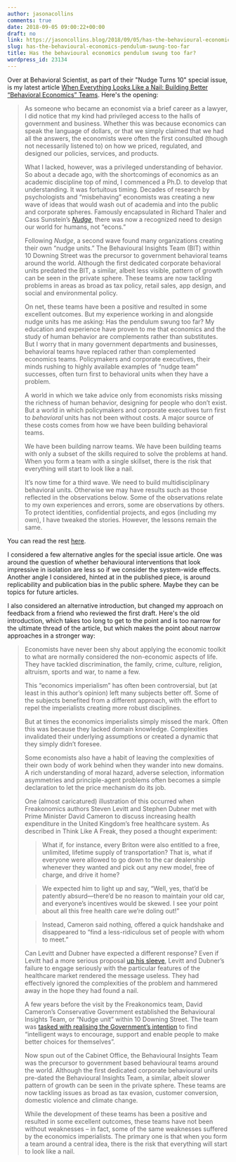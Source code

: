 ```yaml
---
author: jasonacollins
comments: true
date: 2018-09-05 09:00:22+00:00
draft: no
link: https://jasoncollins.blog/2018/09/05/has-the-behavioural-economics-pendulum-swung-too-far/
slug: has-the-behavioural-economics-pendulum-swung-too-far
title: Has the behavioural economics pendulum swung too far?
wordpress_id: 23134
---
```


Over at Behavioral Scientist, as part of their "Nudge Turns 10" special issue, is my latest article [When Everything Looks Like a Nail: Building Better “Behavioral Economics” Teams](https://behavioralscientist.org/when-everything-looks-like-a-nail-building-better-behavioral-economics-teams/). Here's the opening:


<blockquote>As someone who became an economist via a brief career as a lawyer, I did notice that my kind had privileged access to the halls of government and business. Whether this was because economics can speak the language of dollars, or that we simply claimed that we had all the answers, the economists were often the first consulted (though not necessarily listened to) on how we priced, regulated, and designed our policies, services, and products.

What I lacked, however, was a privileged understanding of behavior. So about a decade ago, with the shortcomings of economics as an academic discipline top of mind, I commenced a Ph.D. to develop that understanding. It was fortuitous timing. Decades of research by psychologists and “misbehaving” economists was creating a new wave of ideas that would wash out of academia and into the public and corporate spheres. Famously encapsulated in Richard Thaler and Cass Sunstein’s _[Nudge](https://en.m.wikipedia.org/wiki/Nudge_(book))_, there was now a recognized need to design our world for humans, not “econs.”

Following _Nudge_, a second wave found many organizations creating their own “nudge units.” The Behavioural Insights Team (BIT) within 10 Downing Street was the precursor to government behavioral teams around the world. Although the first dedicated corporate behavioral units predated the BIT, a similar, albeit less visible, pattern of growth can be seen in the private sphere. These teams are now tackling problems in areas as broad as tax policy, retail sales, app design, and social and environmental policy.

On net, these teams have been a positive and resulted in some excellent outcomes. But my experience working in and alongside nudge units has me asking: Has the pendulum swung too far? My education and experience have proven to me that economics and the study of human behavior are complements rather than substitutes. But I worry that in many government departments and businesses, behavioral teams have replaced rather than complemented economics teams. Policymakers and corporate executives, their minds rushing to highly available examples of “nudge team” successes, often turn first to behavioral units when they have a problem.

A world in which we take advice only from economists risks missing the richness of human behavior, designing for people who don’t exist. But a world in which policymakers and corporate executives turn first to _behavioral_ units has not been without costs. A major source of these costs comes from how we have been building behavioral teams.

We have been building narrow teams. We have been building teams with only a subset of the skills required to solve the problems at hand. When you form a team with a single skillset, there is the risk that everything will start to look like a nail.

It’s now time for a third wave. We need to build multidisciplinary behavioral units. Otherwise we may have results such as those reflected in the observations below. Some of the observations relate to my own experiences and errors, some are observations by others. To protect identities, confidential projects, and egos (including my own), I have tweaked the stories. However, the lessons remain the same.</blockquote>


You can read the rest [here](https://behavioralscientist.org/when-everything-looks-like-a-nail-building-better-behavioral-economics-teams/).

I considered a few alternative angles for the special issue article. One was around the question of whether behavioural interventions that look impressive in isolation are less so if we consider the system-wide effects. Another angle I considered, hinted at in the published piece, is around replicability and publication bias in the public sphere. Maybe they can be topics for future articles.

I also considered an alternative introduction, but changed my approach on feedback from a friend who reviewed the first draft. Here's the old introduction, which takes too long to get to the point and is too narrow for the ultimate thread of the article, but which makes the point about narrow approaches in a stronger way:


<blockquote>Economists have never been shy about applying the economic toolkit to what are normally considered the non-economic aspects of life. They have tackled discrimination, the family, crime, culture, religion, altruism, sports and war, to name a few.

This “economics imperialism” has often been controversial, but (at least in this author’s opinion) left many subjects better off. Some of the subjects benefited from a different approach, with the effort to repel the imperialists creating more robust disciplines.

But at times the economics imperialists simply missed the mark. Often this was because they lacked domain knowledge. Complexities invalidated their underlying assumptions or created a dynamic that they simply didn’t foresee.

Some economists also have a habit of leaving the complexities of their own body of work behind when they wander into new domains. A rich understanding of moral hazard, adverse selection, information asymmetries and principle-agent problems often becomes a simple declaration to let the price mechanism do its job.

One (almost caricatured) illustration of this occurred when Freakonomics authors Steven Levitt and Stephen Dubner met with Prime Minister David Cameron to discuss increasing health expenditure in the United Kingdom’s free healthcare system. As described in Think Like A Freak, they posed a thought experiment:

> 
> What if, for instance, every Briton were also entitled to a free, unlimited, lifetime supply of transportation? That is, what if everyone were allowed to go down to the car dealership whenever they wanted and pick out any new model, free of charge, and drive it home?
> 
> 

> 
> We expected him to light up and say, “Well, yes, that’d be patently absurd—there’d be no reason to maintain your old car, and everyone’s incentives would be skewed. I see your point about all this free health care we’re doling out!”
> 
> 

> 
> Instead, Cameron said nothing, offered a quick handshake and disappeared to “find a less-ridiculous set of people with whom to meet.”
> 
> 
Can Levitt and Dubner have expected a different response? Even if Levitt had a more serious proposal [up his sleeve](http://freakonomics.com/2014/05/19/a-freakonomics-proposal-to-help-the-british-national-health-service/), Levitt and Dubner’s failure to engage seriously with the particular features of the healthcare market rendered the message useless. They had effectively ignored the complexities of the problem and hammered away in the hope they had found a nail.

A few years before the visit by the Freakonomics team, David Cameron’s Conservative Government established the Behavioural Insights Team, or “Nudge unit” within 10 Downing Street. The team was [tasked with realising the Government’s intention](https://assets.publishing.service.gov.uk/government/uploads/system/uploads/attachment_data/file/60537/Behaviour-Change-Insight-Team-Annual-Update_acc.pdf) to find “intelligent ways to encourage, support and enable people to make better choices for themselves”.

Now spun out of the Cabinet Office, the Behavioural Insights Team was the precursor to government based behavioural teams around the world. Although the first dedicated corporate behavioural units pre-dated the Behavioural Insights Team, a similar, albeit slower pattern of growth can be seen in the private sphere. These teams are now tackling issues as broad as tax evasion, customer conversion, domestic violence and climate change.

While the development of these teams has been a positive and resulted in some excellent outcomes, these teams have not been without weaknesses – in fact, some of the same weaknesses suffered by the economics imperialists. The primary one is that when you form a team around a central idea, there is the risk that everything will start to look like a nail.</blockquote>
